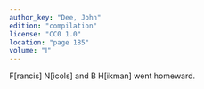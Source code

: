 ```yaml
---
author_key: "Dee, John"
edition: "compilation"
license: "CC0 1.0"
location: "page 185"
volume: "Ⅰ"
---
```

F[rancis] N[icols] and B H[ikman] went homeward.
